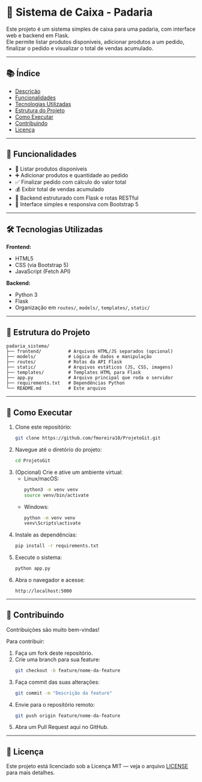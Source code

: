 # 🧾 Sistema de Caixa - Padaria

Este projeto é um sistema simples de caixa para uma padaria, com interface web e backend em Flask.  
Ele permite listar produtos disponíveis, adicionar produtos a um pedido, finalizar o pedido e visualizar o total de vendas acumulado.

---

## 📚 Índice

- [Descrição](#-descrição)
- [Funcionalidades](#-funcionalidades)
- [Tecnologias Utilizadas](#️-tecnologias-utilizadas)
- [Estrutura do Projeto](#-estrutura-do-projeto)
- [Como Executar](#-como-executar)
- [Contribuindo](#-contribuindo)
- [Licença](#-licença)

---

## 📌 Funcionalidades

- 🔄 Listar produtos disponíveis  
- ➕ Adicionar produtos e quantidade ao pedido  
- ✅ Finalizar pedido com cálculo do valor total  
- 💰 Exibir total de vendas acumulado  
- 🧠 Backend estruturado com Flask e rotas RESTful  
- 🎨 Interface simples e responsiva com Bootstrap 5  

---

## 🛠️ Tecnologias Utilizadas

**Frontend:**  
- HTML5  
- CSS (via Bootstrap 5)  
- JavaScript (Fetch API)  

**Backend:**  
- Python 3  
- Flask  
- Organização em `routes/`, `models/`, `templates/`, `static/`  

---

## 📁 Estrutura do Projeto

```
padaria_sistema/
├── frontend/          # Arquivos HTML/JS separados (opcional)
├── models/            # Lógica de dados e manipulação
├── routes/            # Rotas da API Flask
├── static/            # Arquivos estáticos (JS, CSS, imagens)
├── templates/         # Templates HTML para Flask
├── app.py             # Arquivo principal que roda o servidor
├── requirements.txt   # Dependências Python
└── README.md          # Este arquivo
```

---

## 🚀 Como Executar

1. Clone este repositório:
   ```bash
   git clone https://github.com/fmoreira10/ProjetoGit.git
   ```
2. Navegue até o diretório do projeto:
   ```bash
   cd ProjetoGit
   ```
3. (Opcional) Crie e ative um ambiente virtual:
   - Linux/macOS:
     ```bash
     python3 -m venv venv
     source venv/bin/activate
     ```
   - Windows:
     ```bash
     python -m venv venv
     venv\Scripts\activate
     ```
4. Instale as dependências:
   ```bash
   pip install -r requirements.txt
   ```
5. Execute o sistema:
   ```bash
   python app.py
   ```
6. Abra o navegador e acesse:
   ```
   http://localhost:5000
   ```

---

## 🤝 Contribuindo

Contribuições são muito bem-vindas!  

Para contribuir:  

1. Faça um fork deste repositório.  
2. Crie uma branch para sua feature:
   ```bash
   git checkout -b feature/nome-da-feature
   ```
3. Faça commit das suas alterações:
   ```bash
   git commit -m "Descrição da feature"
   ```
4. Envie para o repositório remoto:
   ```bash
   git push origin feature/nome-da-feature
   ```
5. Abra um Pull Request aqui no GitHub.

---

## 📄 Licença

Este projeto está licenciado sob a Licença MIT — veja o arquivo [LICENSE](LICENSE) para mais detalhes.
